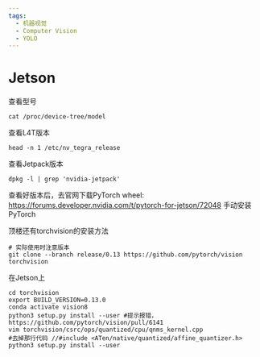 ```yaml
---
tags:
  - 机器视觉
  - Computer Vision
  - YOLO
---
```

# Jetson
查看型号
```shell
cat /proc/device-tree/model
```

查看L4T版本
```shell
head -n 1 /etc/nv_tegra_release
```

查看Jetpack版本
```shell
dpkg -l | grep 'nvidia-jetpack'
```

查看好版本后，去官网下载PyTorch wheel: https://forums.developer.nvidia.com/t/pytorch-for-jetson/72048
手动安装PyTorch

顶楼还有torchvision的安装方法
```shell
# 实际使用时注意版本
git clone --branch release/0.13 https://github.com/pytorch/vision torchvision
```

在Jetson上
```shell
cd torchvision
export BUILD_VERSION=0.13.0
conda activate vision8
python3 setup.py install --user #提示报错，https://github.com/pytorch/vision/pull/6141
vim torchvision/csrc/ops/quantized/cpu/qnms_kernel.cpp
#去掉那行代码 //#include <ATen/native/quantized/affine_quantizer.h>
python3 setup.py install --user

```
